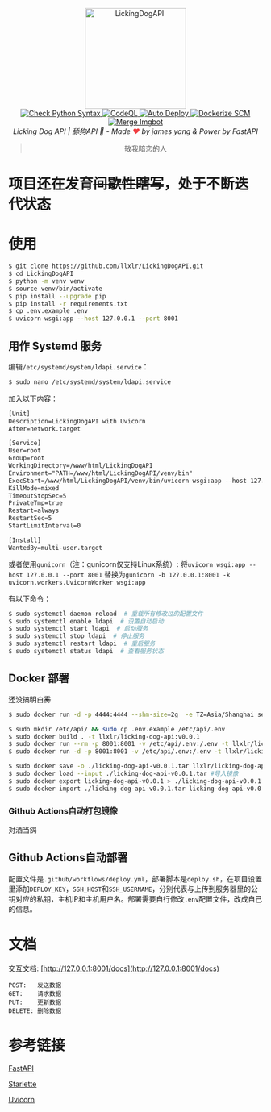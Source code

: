 <p align="center">
  <a href="https://api.white-album.top/">
    <img width="200px" src="https://cdn.jsdelivr.net/gh/llxlr/LickingDogAPI/static/img/mur_cat.png" alt='LickingDogAPI'>
  </a>
  <br>
  <a href="https://github.com/llxlr/LickingDogAPI/actions">
    <img src="https://github.com/llxlr/LickingDogAPI/workflows/Check%20Python%20Syntax/badge.svg" alt="Check Python Syntax">
  </a>
  <a href="https://github.com/llxlr/LickingDogAPI/actions">
    <img src="https://github.com/llxlr/LickingDogAPI/workflows/CodeQL/badge.svg" alt="CodeQL">
  </a>
  <a href="https://github.com/llxlr/LickingDogAPI/actions">
    <img src="https://github.com/llxlr/LickingDogAPI/workflows/Auto%20Deploy/badge.svg" alt="Auto Deploy">
  </a>
  <a href="https://github.com/llxlr/LickingDogAPI/actions">
    <img src="https://github.com/llxlr/LickingDogAPI/workflows/Dockerize%20SCM/badge.svg" alt="Dockerize SCM">
  </a>
  <a href="https://github.com/llxlr/LickingDogAPI/actions">
    <img src="https://github.com/llxlr/LickingDogAPI/workflows/Merge%20Imgbot/badge.svg" alt="Merge Imgbot">
  </a>
  <br>
  <em>Licking Dog API | 舔狗API 🍭 - Made <span style="color:#F03D41">❤</span> by james yang & Power by <a src="https://fastapi.tiangolo.com/">FastAPI</a></em>
</p>
<blockquote><p align="center">敬我暗恋的人</p></blockquote>

# 项目还在发育~~间歇性瞎写~~，处于不断迭代状态

# 使用

```bash
$ git clone https://github.com/llxlr/LickingDogAPI.git
$ cd LickingDogAPI
$ python -m venv venv
$ source venv/bin/activate
$ pip install --upgrade pip
$ pip install -r requirements.txt
$ cp .env.example .env
$ uvicorn wsgi:app --host 127.0.0.1 --port 8001
```


## 用作 Systemd 服务

编辑`/etc/systemd/system/ldapi.service`：

```bash
$ sudo nano /etc/systemd/system/ldapi.service
```

加入以下内容：

```txt
[Unit]
Description=LickingDogAPI with Uvicorn
After=network.target

[Service]
User=root
Group=root
WorkingDirectory=/www/html/LickingDogAPI
Environment="PATH=/www/html/LickingDogAPI/venv/bin"
ExecStart=/www/html/LickingDogAPI/venv/bin/uvicorn wsgi:app --host 127.0.0.1 --port 8001
KillMode=mixed
TimeoutStopSec=5
PrivateTmp=true
Restart=always
RestartSec=5
StartLimitInterval=0

[Install]
WantedBy=multi-user.target
```

或者使用`gunicorn`（注：gunicorn仅支持Linux系统）:
将`uvicorn wsgi:app --host 127.0.0.1 --port 8001`
替换为`gunicorn -b 127.0.0.1:8001 -k uvicorn.workers.UvicornWorker wsgi:app`

有以下命令：

```bash
$ sudo systemctl daemon-reload  # 重载所有修改过的配置文件
$ sudo systemctl enable ldapi  # 设置自动启动
$ sudo systemctl start ldapi  # 启动服务
$ sudo systemctl stop ldapi  # 停止服务
$ sudo systemctl restart ldapi  # 重启服务
$ sudo systemctl status ldapi  # 查看服务状态
```

## Docker 部署

还没搞明白~~雾~~

```bash
$ sudo docker run -d -p 4444:4444 --shm-size=2g  -e TZ=Asia/Shanghai selenium/standalone-chrome

$ sudo mkdir /etc/api/ && sudo cp .env.example /etc/api/.env
$ sudo docker build . -t llxlr/licking-dog-api:v0.0.1
$ sudo docker run --rm -p 8001:8001 -v /etc/api/.env:/.env -t llxlr/licking-dog-api:v0.0.1 #临时调试
$ sudo docker run -d -p 8001:8001 -v /etc/api/.env:/.env -t llxlr/licking-dog-api:v0.0.1   #或直接部署

$ sudo docker save -o ./licking-dog-api-v0.0.1.tar llxlr/licking-dog-api:v0.0.1 #导出镜像
$ sudo docker load --input ./licking-dog-api-v0.0.1.tar #导入镜像
$ sudo docker export licking-dog-api-v0.0.1 > ./licking-dog-api-v0.0.1.tar #导出容器
$ sudo docker import ./licking-dog-api-v0.0.1.tar licking-dog-api-v0.0.1 #导入容器
```

### Github Actions自动打包镜像

对酒当鸽

## Github Actions自动部署

配置文件是`.github/workflows/deploy.yml`，部署脚本是`deploy.sh`，在项目设置里添加`DEPLOY_KEY`，`SSH_HOST`和`SSH_USERNAME`，分别代表与上传到服务器里的公钥对应的私钥，主机IP和主机用户名。部署需要自行修改`.env`配置文件，改成自己的信息。

# 文档

交互文档: [http://127.0.0.1:8001/docs](http://127.0.0.1:8001/docs)

``` 
POST:   发送数据
GET:    请求数据
PUT:    更新数据
DELETE: 删除数据
```

# 参考链接

[FastAPI](https://fastapi.tiangolo.com/)

[Starlette](https://www.starlette.io/)

[Uvicorn](https://www.uvicorn.org/)
